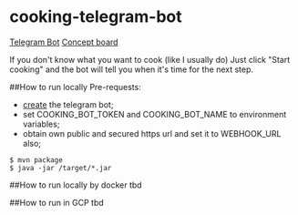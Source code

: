 # cooking-telegram-bot
[Telegram Bot](tbd)
[Concept board](https://miro.com/app/board/uXjVNHdZ5Oc=/?share_link_id=42246636944)

If you don't know what you want to cook (like I usually do)
Just click "Start сooking" and the bot will tell you when it's time for the next step.

##How to run locally
Pre-requests:
* [create](https://core.telegram.org/bots/features#creating-a-new-bot) the telegram bot;
* set COOKING_BOT_TOKEN and COOKING_BOT_NAME to environment variables; 
* obtain own public and secured https url and set it to WEBHOOK_URL also;

```shell
$ mvn package
$ java -jar /target/*.jar
```

##How to run locally by docker
tbd

##How to run in GCP
tbd